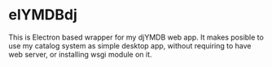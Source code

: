 # elYMDBdj
This is Electron based wrapper for my djYMDB web app. It makes posible to use my catalog system as simple desktop app, without requiring to have web server, or installing wsgi module on it.